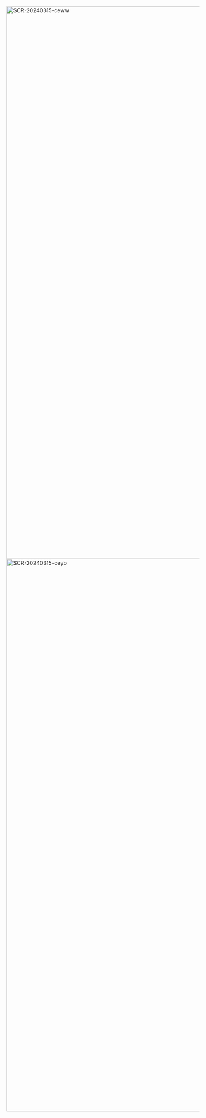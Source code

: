 <img width="1440" alt="SCR-20240315-ceww" src="https://github.com/ALL-ALL-ALL/WeatherList/assets/157831738/f967d85b-581c-46b0-989a-2d5f85fc3ae4">
<img width="1440" alt="SCR-20240315-ceyb" src="https://github.com/ALL-ALL-ALL/WeatherList/assets/157831738/eb00279f-42d7-4f0c-ad3e-57cd53225477">
